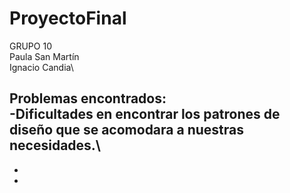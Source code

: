 # ProyectoFinal
GRUPO 10\
Paula San Martín\
Ignacio Candia\

Problemas encontrados:\
-Dificultades en encontrar los patrones de diseño que se acomodara a nuestras necesidades.\
-
-
-


